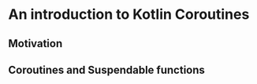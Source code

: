 # An introduction to Kotlin Coroutines #

## Motivation ##

## Coroutines and Suspendable functions ##
